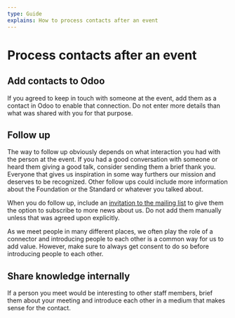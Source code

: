 ```yaml
---
type: Guide
explains: How to process contacts after an event
---
```


# Process contacts after an event

## Add contacts to Odoo

If you agreed to keep in touch with someone at the event, add them as a contact in Odoo to enable that connection. Do not enter more details than what was shared with you for that purpose.

## Follow up

The way to follow up obviously depends on what interaction you had with the person at the event. If you had a good conversation with someone or heard them giving a good talk, consider sending them a brief thank you. Everyone that gives us inspiration in some way furthers our mission and deserves to be recognized. Other follow ups could include more information about the Foundation or the Standard or whatever you talked about. 

When you do follow up, include an [invitation to the mailing list](https://forms.gle/gn7wR2Eaxbv5g1BF9) to give them the option to subscribe to more news about us. Do not add them manually unless that was agreed upon explicitly. 

As we meet people in many different places, we often play the role of a connector and introducing people to each other is a common way for us to add value. However, make sure to always get consent to do so before introducing people to each other.

## Share knowledge internally

If a person you meet would be interesting to other staff members, brief them about your meeting and introduce each other in a medium that makes sense for the contact.

